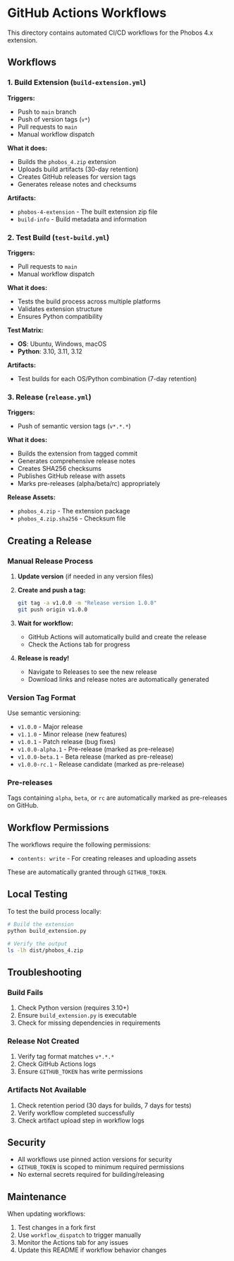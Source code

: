 # GitHub Actions Workflows

This directory contains automated CI/CD workflows for the Phobos 4.x extension.

## Workflows

### 1. Build Extension (`build-extension.yml`)

**Triggers:**
- Push to `main` branch
- Push of version tags (`v*`)
- Pull requests to `main`
- Manual workflow dispatch

**What it does:**
- Builds the `phobos_4.zip` extension
- Uploads build artifacts (30-day retention)
- Creates GitHub releases for version tags
- Generates release notes and checksums

**Artifacts:**
- `phobos-4-extension` - The built extension zip file
- `build-info` - Build metadata and information

### 2. Test Build (`test-build.yml`)

**Triggers:**
- Pull requests to `main`
- Manual workflow dispatch

**What it does:**
- Tests the build process across multiple platforms
- Validates extension structure
- Ensures Python compatibility

**Test Matrix:**
- **OS**: Ubuntu, Windows, macOS
- **Python**: 3.10, 3.11, 3.12

**Artifacts:**
- Test builds for each OS/Python combination (7-day retention)

### 3. Release (`release.yml`)

**Triggers:**
- Push of semantic version tags (`v*.*.*`)

**What it does:**
- Builds the extension from tagged commit
- Generates comprehensive release notes
- Creates SHA256 checksums
- Publishes GitHub release with assets
- Marks pre-releases (alpha/beta/rc) appropriately

**Release Assets:**
- `phobos_4.zip` - The extension package
- `phobos_4.zip.sha256` - Checksum file

## Creating a Release

### Manual Release Process

1. **Update version** (if needed in any version files)

2. **Create and push a tag:**
   ```bash
   git tag -a v1.0.0 -m "Release version 1.0.0"
   git push origin v1.0.0
   ```

3. **Wait for workflow:**
   - GitHub Actions will automatically build and create the release
   - Check the Actions tab for progress

4. **Release is ready!**
   - Navigate to Releases to see the new release
   - Download links and release notes are automatically generated

### Version Tag Format

Use semantic versioning:
- `v1.0.0` - Major release
- `v1.1.0` - Minor release (new features)
- `v1.0.1` - Patch release (bug fixes)
- `v1.0.0-alpha.1` - Pre-release (marked as pre-release)
- `v1.0.0-beta.1` - Beta release (marked as pre-release)
- `v1.0.0-rc.1` - Release candidate (marked as pre-release)

### Pre-releases

Tags containing `alpha`, `beta`, or `rc` are automatically marked as pre-releases on GitHub.

## Workflow Permissions

The workflows require the following permissions:
- `contents: write` - For creating releases and uploading assets

These are automatically granted through `GITHUB_TOKEN`.

## Local Testing

To test the build process locally:

```bash
# Build the extension
python build_extension.py

# Verify the output
ls -lh dist/phobos_4.zip
```

## Troubleshooting

### Build Fails

1. Check Python version (requires 3.10+)
2. Ensure `build_extension.py` is executable
3. Check for missing dependencies in requirements

### Release Not Created

1. Verify tag format matches `v*.*.*`
2. Check GitHub Actions logs
3. Ensure `GITHUB_TOKEN` has write permissions

### Artifacts Not Available

1. Check retention period (30 days for builds, 7 days for tests)
2. Verify workflow completed successfully
3. Check artifact upload step in workflow logs

## Security

- All workflows use pinned action versions for security
- `GITHUB_TOKEN` is scoped to minimum required permissions
- No external secrets required for building/releasing

## Maintenance

When updating workflows:
1. Test changes in a fork first
2. Use `workflow_dispatch` to trigger manually
3. Monitor the Actions tab for any issues
4. Update this README if workflow behavior changes
